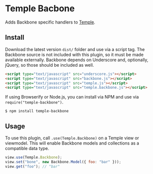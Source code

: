 # Temple Bacbone

Adds Backbone specific handlers to [Temple](https://github.com/BeneathTheInk/Temple).

## Install

Download the latest version `dist/` folder and use via a script tag. The Backbone source is not included with this plugin, so it must be made available externally. Backbone depends on Underscore and, optionally, jQuery, so those should be included as well.

```html
<script type="text/javascript" src="underscore.js"></script>
<script type="text/javascript" src="backbone.js"></script>
<script type="text/javascript" src="temple.js"></script>
<script type="text/javascript" src="temple.backbone.js"></script>
```

If using Browserify or Node.js, you can install via NPM and use via `require("temple-backbone")`.

	$ npm install temple-backbone

## Usage

To use this plugin, call `.use(Temple.Backbone)` on a Temple view or viewmodel. This will enable Backbone models and collections as a compatible data type.

```javascript
view.use(Temple.Backbone);
view.set("bone", new Backbone.Model({ foo: "bar" }));
view.get("foo"); // "bar"
```
